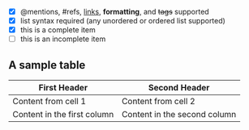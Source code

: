 - [x] @mentions, #refs, [links](), **formatting**, and <del>tags</del> supported
- [x] list syntax required (any unordered or ordered list supported)
- [x] this is a complete item
- [ ] this is an incomplete item

## A sample table

First Header | Second Header
------------ | -------------
Content from cell 1 | Content from cell 2
Content in the first column | Content in the second column
